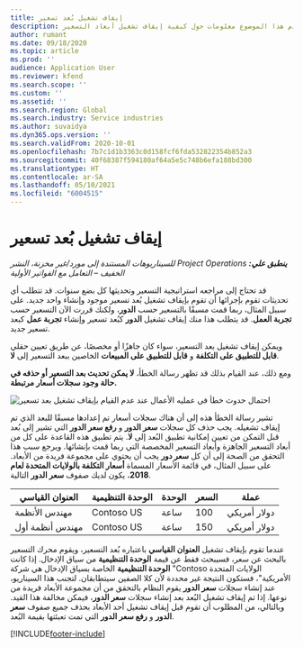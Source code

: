 ```yaml
---
title: إيقاف تشغيل بُعد تسعير
description: يقدم هذا الموضوع معلومات حول كيفية إيقاف تشغيل أبعاد التسعير.
author: rumant
ms.date: 09/18/2020
ms.topic: article
ms.prod: ''
audience: Application User
ms.reviewer: kfend
ms.search.scope: ''
ms.custom: ''
ms.assetid: ''
ms.search.region: Global
ms.search.industry: Service industries
ms.author: suvaidya
ms.dyn365.ops.version: ''
ms.search.validFrom: 2020-10-01
ms.openlocfilehash: 7b7c1d1b3363c0d158fcf6fda532822354b852a3
ms.sourcegitcommit: 40f68387f594180af64a5e5c748b6efa188bd300
ms.translationtype: HT
ms.contentlocale: ar-SA
ms.lasthandoff: 05/10/2021
ms.locfileid: "6004515"
---
```

# <a name="turning-off-a-pricing-dimension"></a>إيقاف تشغيل بُعد تسعير

_**ينطبق علي:** ‏‫Project Operations للسيناريوهات المستندة إلى مورد/غير مخزنة‬، ‏‫النشر الخفيف – التعامل مع الفواتير الأولية‬_

قد تحتاج إلى مراجعه استراتيجية التسعير وتحديثها كل بضع سنوات. قد تتطلب أي تحديثات تقوم بإجرائها أن تقوم بإيقاف تشغيل بُعد تسعير موجود وإنشاء واحد جديد. على سبيل المثال، ربما قمت مسبقًا بالتسعير حسب **الدور**، ولكنك قررت الآن التسعير حسب **تجربة العمل**. قد يتطلب هذا منك إيقاف تشغيل **الدور** كبُعد تسعير وإنشاء **تجربة عمل** كبعد تسعير جديد. 

ويمكن إيقاف تشغيل بعد التسعير، سواء كان جاهزًا أو مخصصًا، عن طريق تعيين حقلي **قابل للتطبيق على التكلفة** و **قابل للتطبيق على المبيعات** الخاصين ببعد التسعير إلى **لا**.

ومع ذلك، عند القيام بذلك قد تظهر رسالة الخطأ، **لا يمكن تحديث بعد التسعير أو حذفه في حالة وجود سجلات أسعار مرتبطة.**

![احتمال حدوث خطأ في عمليه الأعمال عند عدم القيام بإيقاف تشغيل بعد تسعير](media/Business-Process-Error.png)

تشير رسالة الخطأ هذه إلى أن هناك سجلات أسعار تم إعدادها مسبقًا للبعد الذي تم إيقاف تشغيله. يجب حذف كل سجلات **سعر الدور** و **رفع سعر الدور** التي تشير إلى بُعد قبل التمكن من تعيين إمكانية تطبيق البُعد إلى **لا**. يتم تطبيق هذه القاعدة على كل من أبعاد التسعير الجاهزة وأبعاد التسعير المخصصة التي ربما قمت بإنشائها. ويرجع سبب هذا التحقق من الصحة إلى أن كل **سعر دور** يجب أن يحتوي على مجموعة فريدة من الأبعاد. على سبيل المثال، في قائمة الأسعار المسماة **أسعار التكلفة بالولايات المتحدة لعام 2018**، يكون لديك صفوف **سعر الدور** التالية. 

| العنوان القياسي         | الوحدة التنظيمية    |الوحدة   |السعر  |عملة  |
| -----------------------|-------------|-------|-------|----------|
| مهندس الأنظمة|Contoso US|ساعة| 100|دولار أمريكي|
| مهندس أنظمة أول|Contoso US|ساعة| 150| دولار أمريكي|


عندما تقوم بإيقاف تشغيل **العنوان القياسي** باعتباره بُعد التسعير، ويقوم محرك التسعير بالبحث عن سعر، فسيبحث فقط عن قيمة **الوحدة التنظيمية** من سياق الإدخال. إذا كانت **الوحدة التنظيمية** الخاصة بسياق الإدخال هي شركة "Contoso الولايات المتحدة الأمريكية"، فستكون النتيجة غير محددة لأن كلا الصفين سيتطابقان. لتجنب هذا السيناريو، عند إنشاء سجلات **سعر الدور** يقوم النظام بالتحقق من أن مجموعة الأبعاد فريدة من نوعها. إذا تم إيقاف تشغيل البُعد بعد إنشاء سجلات **سعر الدور**، فيمكن مخالفة هذا القيد. وبالتالي، من المطلوب أن تقوم قبل إيقاف تشغيل أحد الأبعاد بحذف جميع صفوف **سعر الدور** و **رفع سعر الدور** التي تمت تعبئتها بقيمة البُعد.


[!INCLUDE[footer-include](../includes/footer-banner.md)]